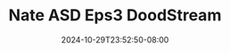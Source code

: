 --- 
title: "Nate ASD  Eps3  DoodStream"
description: "  bokep Nate ASD  Eps3  DoodStream yandek video full terbaru"
date: 2024-10-29T23:52:50-08:00
file_code: "0uonoyiqyxbk"
draft: false
cover: "xt0dwg38yt2bifvn.jpg"
tags: ["Nate", "ASD", "DoodStream", "bokep-indo", "bokep-viral", "bokep-ig"]
length: 1817
fld_id: "1390195"
foldername: "ASD"
categories: ["ASD"]
views: 31
---